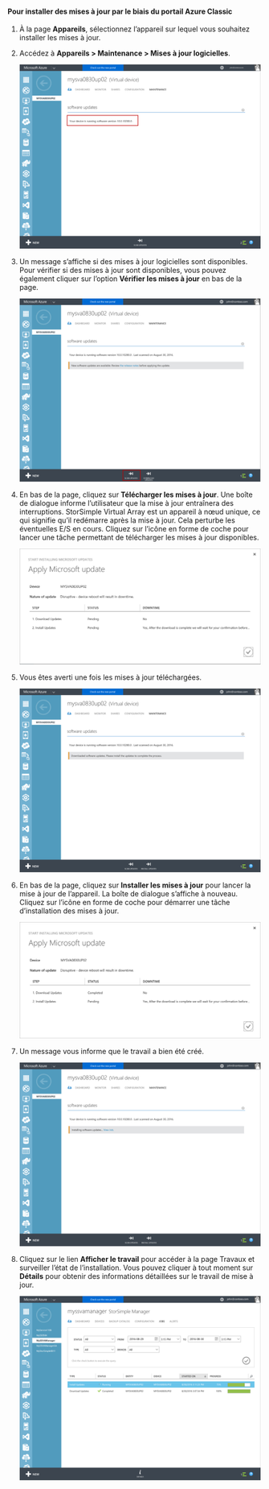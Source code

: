 <!--author=alkohli last changed: 09/02/16 -->

#### Pour installer des mises à jour par le biais du portail Azure Classic

1. À la page **Appareils**, sélectionnez l’appareil sur lequel vous souhaitez installer les mises à jour.

2. Accédez à **Appareils > Maintenance > Mises à jour logicielles**.

    ![mettre à jour l'appareil](../includes/media/storsimple-ova-install-update-via-portal/azupdate1m.png)

3. Un message s’affiche si des mises à jour logicielles sont disponibles. Pour vérifier si des mises à jour sont disponibles, vous pouvez également cliquer sur l’option **Vérifier les mises à jour** en bas de la page.

    ![mettre à jour l'appareil](../includes/media/storsimple-ova-install-update-via-portal/azupdate2m.png)

4. En bas de la page, cliquez sur **Télécharger les mises à jour**. Une boîte de dialogue informe l’utilisateur que la mise à jour entraînera des interruptions. StorSimple Virtual Array est un appareil à nœud unique, ce qui signifie qu’il redémarre après la mise à jour. Cela perturbe les éventuelles E/S en cours. Cliquez sur l’icône en forme de coche pour lancer une tâche permettant de télécharger les mises à jour disponibles.

    ![mettre à jour l'appareil](../includes/media/storsimple-ova-install-update-via-portal/azupdate3m.png)

5. Vous êtes averti une fois les mises à jour téléchargées.

    ![mettre à jour l'appareil](../includes/media/storsimple-ova-install-update-via-portal/azupdate6m.png)

6. En bas de la page, cliquez sur **Installer les mises à jour** pour lancer la mise à jour de l’appareil. La boîte de dialogue s’affiche à nouveau. Cliquez sur l’icône en forme de coche pour démarrer une tâche d’installation des mises à jour.

    ![mettre à jour l'appareil](../includes/media/storsimple-ova-install-update-via-portal/azupdate7m.png)

7. Un message vous informe que le travail a bien été créé.

    ![mettre à jour l'appareil](../includes/media/storsimple-ova-install-update-via-portal/azupdate8m.png)

8. Cliquez sur le lien **Afficher le travail** pour accéder à la page Travaux et surveiller l’état de l’installation. Vous pouvez cliquer à tout moment sur **Détails** pour obtenir des informations détaillées sur le travail de mise à jour.

    ![mettre à jour l'appareil](../includes/media/storsimple-ova-install-update-via-portal/azupdate9m.png)

<!---HONumber=AcomDC_0914_2016-->